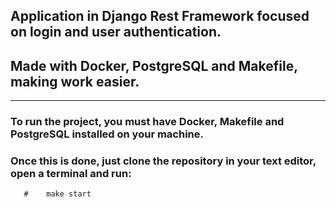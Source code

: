 ## Application in Django Rest Framework focused on login and user authentication.
## Made with Docker, PostgreSQL and Makefile, making work easier.

----------------------------------------------------------------------------------------------------------------------------

### To run the project, you must have Docker, Makefile and PostgreSQL installed on your machine.
### Once this is done, just clone the repository in your text editor, open a terminal and run:

       #    make start
